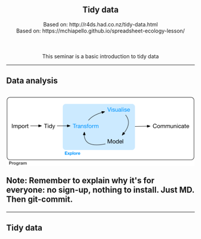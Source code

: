 <center><h2>Tidy data</h2></center>

<center>Based on: http://r4ds.had.co.nz/tidy-data.html</center>
<center>Based on: https://mchiapello.github.io/spreadsheet-ecology-lesson/</center>
<br>
<br>
<br>
<center>This seminar is a basic introduction to tidy data</center>

---

<h2>Data analysis<h2>

<img src="figures/data-science-explore.png" alt="Drawing" style="width: 1000px;"/>

Note:
Remember to explain why it's for everyone: no sign-up, nothing to install.
Just MD. Then git-commit.

---

<h2>Tidy data<h2>


